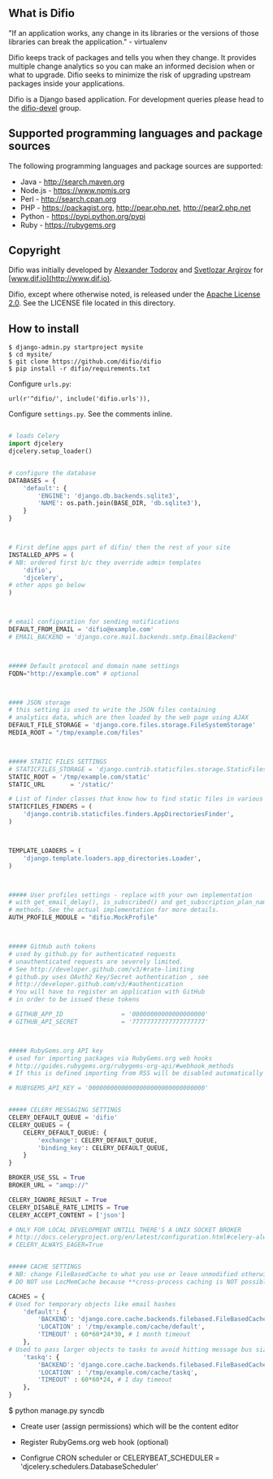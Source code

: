 What is Difio
-------------

"If an application works, any change in its libraries or the versions of those
libraries can break the application." - virtualenv

Difio keeps track of packages and tells you when they change.
It provides multiple change analytics so you can make an informed decision when
or what to upgrade. Difio seeks to minimize the risk of upgrading upstream packages
inside your applications.

Difio is a Django based application. For development queries please head to the
[difio-devel](https://groups.google.com/forum/#!forum/difio-devel) group.


Supported programming languages and package sources
---------------------------------------------------

The following programming languages and package sources are supported:

* Java - http://search.maven.org
* Node.js - https://www.npmjs.org
* Perl - http://search.cpan.org
* PHP - https://packagist.org, http://pear.php.net, http://pear2.php.net
* Python - https://pypi.python.org/pypi
* Ruby - https://rubygems.org


Copyright
---------

Difio was initially developed by [Alexander Todorov](https://github.com/atodorov)
and [Svetlozar Argirov](https://github.com/zaro) for [www.dif.io](http://www.dif.io).

Difio, except where otherwise noted, is released under the
[Apache License 2.0](http://www.apache.org/licenses/LICENSE-2.0.html).
See the LICENSE file located in this directory.

How to install
---------------

    $ django-admin.py startproject mysite
    $ cd mysite/
    $ git clone https://github.com/difio/difio
    $ pip install -r difio/requirements.txt

Configure `urls.py`:

    url(r'^difio/', include('difio.urls')),

Configure `settings.py`. See the comments inline.

``` python

# loads Celery 
import djcelery
djcelery.setup_loader()


# configure the database
DATABASES = {
    'default': {
        'ENGINE': 'django.db.backends.sqlite3',
        'NAME': os.path.join(BASE_DIR, 'db.sqlite3'),
    }
}



# First define apps part of difio/ then the rest of your site
INSTALLED_APPS = (
# NB: ordered first b/c they override admin templates
    'difio',
    'djcelery',
# other apps go below
)



# email configuration for sending notifications
DEFAULT_FROM_EMAIL = 'difio@example.com'
# EMAIL_BACKEND = 'django.core.mail.backends.smtp.EmailBackend'



##### Default protocol and domain name settings
FQDN="http://example.com" # optional



#### JSON storage
# this setting is used to write the JSON files containing
# analytics data, which are then loaded by the web page using AJAX
DEFAULT_FILE_STORAGE = 'django.core.files.storage.FileSystemStorage'
MEDIA_ROOT = "/tmp/example.com/files"



##### STATIC FILES SETTINGS
# STATICFILES_STORAGE = 'django.contrib.staticfiles.storage.StaticFilesStorage'
STATIC_ROOT = '/tmp/example.com/static'
STATIC_URL       = '/static/'

# List of finder classes that know how to find static files in various locations.
STATICFILES_FINDERS = (
    'django.contrib.staticfiles.finders.AppDirectoriesFinder',
)



TEMPLATE_LOADERS = (
    'django.template.loaders.app_directories.Loader',
)



##### User profiles settings - replace with your own implementation
# with get_email_delay(), is_subscribed() and get_subscription_plan_name()
# methods. See the actual implementation for more details.
AUTH_PROFILE_MODULE = "difio.MockProfile"



##### GitHub auth tokens
# used by github.py for authenticated requests
# unauthenticated requests are severely limited.
# See http://developer.github.com/v3/#rate-limiting
# github.py uses OAuth2 Key/Secret authentication , see
# http://developer.github.com/v3/#authentication
# You will have to register an application with GitHub
# in order to be issued these tokens

# GITHUB_APP_ID                = '00000000000000000000'
# GITHUB_API_SECRET            = '77777777777777777777'



##### RubyGems.org API key
# used for importing packages via RubyGems.org web hooks
# http://guides.rubygems.org/rubygems-org-api/#webhook_methods
# If this is defined importing from RSS will be disabled automatically

# RUBYGEMS_API_KEY = '00000000000000000000000000000000'


##### CELERY MESSAGING SETTINGS
CELERY_DEFAULT_QUEUE = 'difio'
CELERY_QUEUES = {
    CELERY_DEFAULT_QUEUE: {
        'exchange': CELERY_DEFAULT_QUEUE,
        'binding_key': CELERY_DEFAULT_QUEUE,
    }
}

BROKER_USE_SSL = True
BROKER_URL = "amqp://"

CELERY_IGNORE_RESULT = True
CELERY_DISABLE_RATE_LIMITS = True
CELERY_ACCEPT_CONTENT = ['json']

# ONLY FOR LOCAL DEVELOPMENT UNTILL THERE'S A UNIX SOCKET BROKER
# http://docs.celeryproject.org/en/latest/configuration.html#celery-always-eager
# CELERY_ALWAYS_EAGER=True


##### CACHE SETTINGS
# NB: change FileBasedCache to what you use or leave unmodified otherwise
# DO NOT use LocMemCache because **cross-process caching is NOT possible**.

CACHES = {
# Used for temporary objects like email hashes
    'default': {
        'BACKEND': 'django.core.cache.backends.filebased.FileBasedCache',
        'LOCATION' : '/tmp/example.com/cache/default',
        'TIMEOUT' : 60*60*24*30, # 1 month timeout
    },
# Used to pass larger objects to tasks to avoid hitting message bus size limit
    'taskq': {
        'BACKEND': 'django.core.cache.backends.filebased.FileBasedCache',
        'LOCATION' : '/tmp/example.com/cache/taskq',
        'TIMEOUT' : 60*60*24, # 1 day timeout
    },
}

```


$ python manage.py syncdb

* Create user (assign permissions) which will be the content editor

* Register RubyGems.org web hook (optional)

* Configrue CRON scheduler or 
CELERYBEAT_SCHEDULER = 'djcelery.schedulers.DatabaseScheduler'
